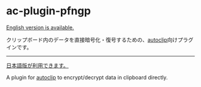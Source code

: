 # ac-plugin-pfngp
<a id="japanese"></a>
<a href="#english">English version is available.</a>

クリップボード内のデータを直接暗号化・復号するための、[autoclip](https://github.com/siketyan/autoclip)向けプラグインです。

----

<a id="english"></a>
<a href="#japanese">日本語版が利用できます。</a>

A plugin for [autoclip](https://github.com/siketyan/autoclip) to encrypt/decrypt data in clipboard directly.
